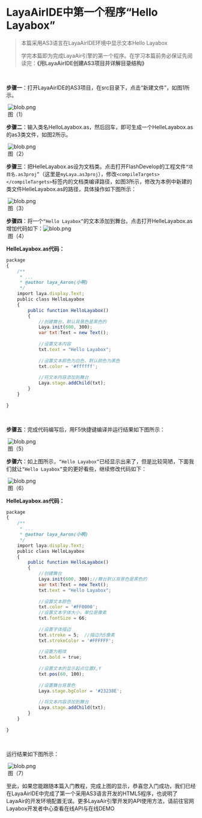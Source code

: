 # LayaAirIDE中第一个程序“Hello Layabox”

> 本篇采用AS3语言在LayaAirIDE环境中显示文本Hello Layabox
>
> 学完本篇即为完成LayaAir引擎的第一个程序。在学习本篇前务必保证先阅读完：**《用LayaAirIDE创建AS3项目并详解目录结构》**
>

​   

 **步骤一**：打开LayaAirIDE的AS3项目，在src目录下，点击“新建文件”，如图1所示。

​    ![blob.png](img/1.png)<br/>
​   图（1）



​    **步骤二**：输入类名HelloLayabox.as，然后回车，即可生成一个HelleLayabox.as的as3类文件，如图2所示。

​    ![blob.png](img/2.png)<br/>
​   图（2）



​    **步骤三**：把HelleLayabox.as设为文档类。点击打开FlashDevelop的工程文件`“项目名.as3proj”`（这里是`myLaya.as3proj`），修改`<compileTargets></compileTargets>`标签内的文档类编译路径，如图3所示，修改为本例中新建的类文件HelleLayabox.as的路径，具体操作如下图所示： 

​    ![blob.png](img/3.png)<br/>
​   图（3）



​    **步骤四**：将一个`“Hello Layabox”`的文本添加到舞台。点击打开HelleLayabox.as增加代码如下：
​    ![blob.png](img/4.png)<br/>
​   图（4）



**HelleLayabox.as代码：**

```javascript
package 
{
    /**
     * ...
     * @author laya_Aaron(小明)
     */
    import laya.display.Text;
    public class HelloLayabox
    {
        public function HelloLayabox()
        {
            //创建舞台，默认背景色是黑色的
            Laya.init(600, 300);
            var txt:Text = new Text();
             
            //设置文本内容
            txt.text = "Hello Layabox";
             
            //设置文本颜色为白色，默认颜色为黑色
            txt.color = '#ffffff';
             
            //将文本内容添加到舞台 
            Laya.stage.addChild(txt);       
        }
    }
 
}

```

​    

**步骤五**：完成代码编写后，用F5快捷键编译并运行结果如下图所示：

​    ![blob.png](img/5.png)<br/>
​   图（5）



​    **步骤六**：如上图所示，`“Hello Layabox”`已经显示出来了，但是比较简陋，下面我们就让`“Hello Layabox”`变的更好看些，继续修改代码如下：

​    ![blob.png](img/6.png)<br/>
​   图（6）

**HelleLayabox.as代码：**

```javascript
package 
{
    /**
     * ...
     * @author laya_Aaron(小明)
     */
    import laya.display.Text;
    public class HelloLayabox
    {
        public function HelloLayabox()
        {
            //创建舞台
            Laya.init(600, 300);//舞台默认背景色是黑色的
            var txt:Text = new Text();
            txt.text = "Hello Layabox";
             
            //设置文本颜色
            txt.color = '#FF0000';
            //设置文本字体大小，单位是像素
            txt.fontSize = 66;
             
            //设置字体描边
            txt.stroke = 5;  //描边为5像素
            txt.strokeColor = '#FFFFFF';
             
            //设置为粗体
            txt.bold = true;
             
            //设置文本的显示起点位置X,Y
            txt.pos(60, 100);
             
            //设置舞台背景色
            Laya.stage.bgColor = '#23238E';
             
            //将文本内容添加到舞台
            Laya.stage.addChild(txt);
        }
    }
 
}
```

​  

  运行结果如下图所示：

​    ![blob.png](img/7.png)<br/>
​   图（7）



至此，如果您能跟随本篇入门教程，完成上图的显示，恭喜您入门成功，我们已经在LayaAirIDE中完成了第一个采用AS3语言开发的HTML5程序，也说明了LayaAir的开发环境配置无误。更多LayaAir引擎开发的API使用方法，请前往官网Layabox开发者中心查看在线API与在线DEMO

